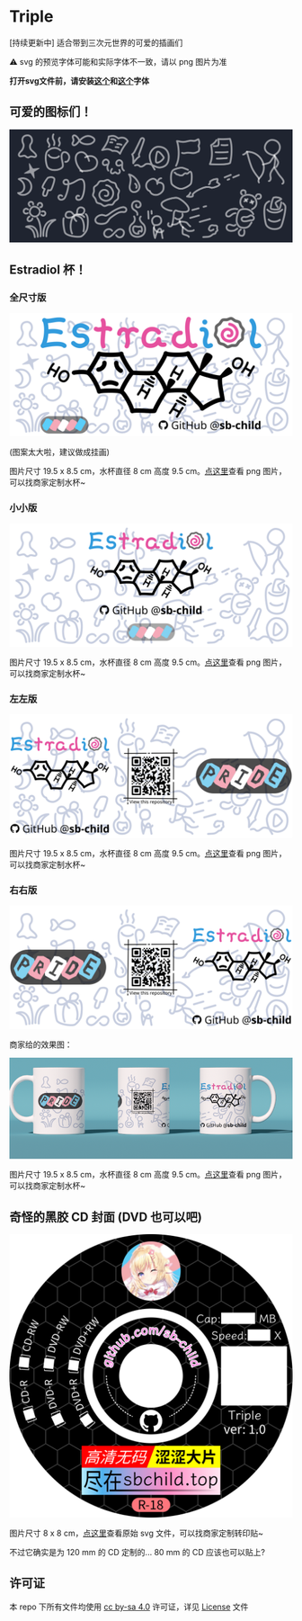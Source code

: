 # Triple
[持续更新中] 适合带到三次元世界的可爱的插画们

⚠️ svg 的预览字体可能和实际字体不一致，请以 png 图片为准

**打开svg文件前，请安装[这个](https://github.com/adobe-fonts/source-han-sans/releases/download/2.004R/SourceHanSans.ttc.zip)和[这个](https://github.com/be5invis/Sarasa-Gothic)字体**

## 可爱的图标们！

![img](icons.svg)

## Estradiol 杯！

### 全尺寸版

![img](estradiol.svg)

(图案太大啦，建议做成挂画)

图片尺寸 19.5 x 8.5 cm，水杯直径 8 cm 高度 9.5 cm。[点这里](estradiol.png)查看 png 图片，可以找商家定制水杯~

### 小小版

![img](estradiol-small.svg)

图片尺寸 19.5 x 8.5 cm，水杯直径 8 cm 高度 9.5 cm。[点这里](estradiol-small.png)查看 png 图片，可以找商家定制水杯~

### 左左版

![img](estradiol-small-left.svg)

图片尺寸 19.5 x 8.5 cm，水杯直径 8 cm 高度 9.5 cm。[点这里](estradiol-small-left.png)查看 png 图片，可以找商家定制水杯~

### 右右版

![img](estradiol-small-right.svg)

商家给的效果图：

![img](a16914d9b965b605c2d64c42773daed9.png)

图片尺寸 19.5 x 8.5 cm，水杯直径 8 cm 高度 9.5 cm。[点这里](estradiol-small-right.png)查看 png 图片，可以找商家定制水杯~

## 奇怪的黑胶 CD 封面 (DVD 也可以吧)

![img](cover-prod.png)

图片尺寸 8 x 8 cm，[点这里](cover-prod.svg)查看原始 svg 文件，可以找商家定制转印贴~

不过它确实是为 120 mm 的 CD 定制的... 80 mm 的 CD 应该也可以贴上?

## 许可证

本 repo 下所有文件均使用 [cc by-sa 4.0](https://creativecommons.org/licenses/by-sa/4.0/) 许可证，详见 [License](LICENSE) 文件
